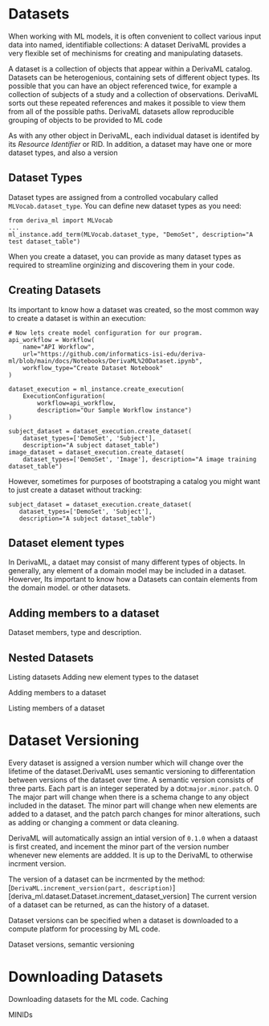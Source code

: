#  Datasets

When working with ML models, it is often convenient to collect various input data into named, identifiable collections: A dataset
DerivaML provides a very flexible set of mechinisms for creating and manipulating datasets.

A dataset is a collection of objects that appear within a DerivaML catalog. Datasets can be heterogenious, containing 
sets of different object types. Its possible that you can have an object referenced twice, for example a collection of 
subjects of a study and a collection of observations.  DerivaML sorts out these repeated references and makes it possible
to view them from all of the possible paths.  DerivaML datasets allow reproducible grouping of objects to be provided to ML code

As with any other object in DerivaML, each individual dataset is identifed by its *Resource Identifier* or RID.
In addition, a dataset may have one or more dataset types, and also a version

## Dataset Types

Dataset types are assigned from a controlled vocabulary called `MLVocab.dataset_type`. You can define new dataset types
as you need:
```
from deriva_ml import MLVocab
...
ml_instance.add_term(MLVocab.dataset_type, "DemoSet", description="A test dataset_table")
```
When you create a dataset, you can provide as many dataset types as required to streamline orginizing and discovering
them in your code. 

## Creating Datasets

Its important to know how a dataset was created, so the most common way to create a dataset is within an execution:
```aiignore
# Now lets create model configuration for our program.
api_workflow = Workflow(
    name="API Workflow",
    url="https://github.com/informatics-isi-edu/deriva-ml/blob/main/docs/Notebooks/DerivaML%20Dataset.ipynb",
    workflow_type="Create Dataset Notebook"
)

dataset_execution = ml_instance.create_execution(
    ExecutionConfiguration(
        workflow=api_workflow,
        description="Our Sample Workflow instance")
)

subject_dataset = dataset_execution.create_dataset(
    dataset_types=['DemoSet', 'Subject'], 
    description="A subject dataset_table")
image_dataset = dataset_execution.create_dataset(
    dataset_types=['DemoSet', 'Image'], description="A image training dataset_table")
```
However, sometimes for purposes of bootstraping a catalog you might want to just create a dataset without tracking:
```aiignore
subject_dataset = dataset_execution.create_dataset(
   dataset_types=['DemoSet', 'Subject'], 
   description="A subject dataset_table")
```

## Dataset element types

In DerivaML, a dataet may consist of many different types of objects. In generally, any element of a domain model may be included in a dataset. Howerver, 
Its important to know how a 
Datasets can contain elements from the domain model. or other datasets.

## Adding members to a dataset
Dataset members, type and description.

## Nested Datasets
Listing datasets
Adding new element types to the dataset

Adding members to a dataset

Listing members of a dataset

# Dataset Versioning

Every dataset is assigned a version number which will change over the lifetime of the dataset.DerivaML uses semantic versioning to differentation between versions of the dataset over time.  A semantic version consists of three parts. Each part is an integer seperated by a dot:`major.minor.patch`. 0  The major part will change when there is a schema change to any object included in the dataset.  The minor part will change when new elements are added to a dataset, and the patch parch changes for minor alterations, such as adding or changing a comment or data cleaning.

DerivaML will automatically assign an intial version of `0.1.0` when a dataast is first created, and incement the
minor part of the version number whenever new elements are addded. It is up to the DerivaML to otherwise incrment version.

The version of a dataset can be incrmented by the method:
[`DerivaML.increment_version(part, description)`][deriva_ml.dataset.Dataset.increment_dataset_version]
The current version of a dataset can be returned, as can the history of a dataset.

Dataset versions can be specified when a dataset is downloaded to a compute platform for processing by ML code.

Dataset versions, semantic versioning

# Downloading Datasets
Downloading datasets for the ML code.  Caching

MINIDs
